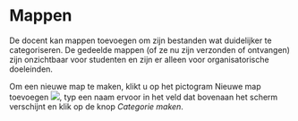 # Mappen

De docent kan mappen toevoegen om zijn bestanden wat duidelijker te categoriseren. De gedeelde mappen \(of ze nu zijn verzonden of ontvangen\) zijn onzichtbaar voor studenten en zijn er alleen voor organisatorische doeleinden.

Om een nieuwe map te maken, klikt u op het pictogram Nieuwe map toevoegen ![](../../.gitbook/assets/graphics254.png), typ een naam ervoor in het veld dat bovenaan het scherm verschijnt en klik op de knop _Categorie maken_.
